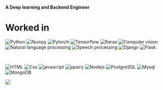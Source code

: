 
#### A Deep learning and  Backend Engineer



<h1>Worked in</h1>
<p>
  <img alt="Python" src="https://img.shields.io/badge/Python-DD0031?logo=python&logoColor=white&style=flat" />
  <img alt="Numpy" src="https://img.shields.io/badge/Numpy-E34F26?logo=numpy&logoColor=green&style=flat" />
  <img alt="Pytorch" src="https://img.shields.io/badge/Pytorch-336791?logo=pytorch&logoColor=purple&style=flat" />
  <img alt="Tensorflow" src="https://img.shields.io/badge/Tensorflow-F7DF1E?logo=tensorflow&logoColor=yellow&style=flat" />
  <img alt="Keras" src="https://img.shields.io/badge/Keras-DD0031?logo=keras&logoColor=red&style=flat" />
  <img alt="Computer vision" src="https://img.shields.io/badge/Computer Vision-3178C6?logo=computervision&logoColor=white&style=flat" />
  <img alt="Natural language processing" src="https://img.shields.io/badge/Natural language processing-3178C6?logo=computervision&logoColor=green&style=flat" />
  <img alt="Speech processing" src="https://img.shields.io/badge/speech processing-CC6699?logo=computervision&logoColor=grey&style=flat" />

  <img alt="Django" src="https://img.shields.io/badge/Django-61DAFB?logo=django&logoColor=white&style=flat" />
  <img alt="Flask" src="https://img.shields.io/badge/Flask-F7DF1E?logo=flask&logoColor=white&style=flat" />
 </p>
 <br>
  <p>

  <img alt="HTML" src="https://img.shields.io/badge/HTML-E34F26?logo=html5&logoColor=white&style=flat" />
  <img alt="Css" src="https://img.shields.io/badge/CSS-1572B6?logo=css3&logoColor=white&style=flat" />  
  <img alt="javascript" src="https://img.shields.io/badge/javascript-CC6699?logo=javascript&logoColor=white&style=flat" />
  <img alt="jquery" src="https://img.shields.io/badge/jquery-CC6699?logo=jquery&logoColor=white&style=flat" />
  <img alt="Nodejs" src="https://img.shields.io/badge/Node.js-339933?logo=node.js&logoColor=white&style=flat" />
  <img alt="PostgreSQL" src="https://img.shields.io/badge/PostgreSQL-336791?logo=postgresql&logoColor=white&style=flat" />
  <img alt="Mysql" src="https://img.shields.io/badge/Mysql-336791?logo=mysql&logoColor=white&style=flat" />
  <img alt="MongoDB" src="https://img.shields.io/badge/MongoDB-47A248?logo=mongodb&logoColor=white&style=flat" /></p>
  



  
  
  <img src="https://github-readme-stats.vercel.app/api?username=mitran27&count_private=true&theme=radical&show_icons=true" />






